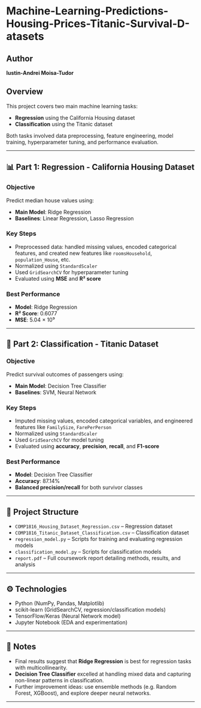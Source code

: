 # Machine-Learning-Predictions-Housing-Prices-Titanic-Survival-D-atasets


## Author
**Iustin-Andrei Moisa-Tudor**  

## Overview
This project covers two main machine learning tasks:  
- **Regression** using the California Housing dataset  
- **Classification** using the Titanic dataset

Both tasks involved data preprocessing, feature engineering, model training, hyperparameter tuning, and performance evaluation.

---

## 📊 Part 1: Regression - California Housing Dataset

### Objective
Predict median house values using:
- **Main Model**: Ridge Regression
- **Baselines**: Linear Regression, Lasso Regression

### Key Steps
- Preprocessed data: handled missing values, encoded categorical features, and created new features like `roomsHousehold`, `population_House`, etc.
- Normalized using `StandardScaler`
- Used `GridSearchCV` for hyperparameter tuning
- Evaluated using **MSE** and **R² score**

### Best Performance
- **Model**: Ridge Regression  
- **R² Score**: 0.6077  
- **MSE**: 5.04 × 10⁹

---

## 🤖 Part 2: Classification - Titanic Dataset

### Objective
Predict survival outcomes of passengers using:
- **Main Model**: Decision Tree Classifier
- **Baselines**: SVM, Neural Network

### Key Steps
- Imputed missing values, encoded categorical variables, and engineered features like `FamilySize`, `FarePerPerson`
- Normalized using `StandardScaler`
- Used `GridSearchCV` for model tuning
- Evaluated using **accuracy**, **precision**, **recall**, and **F1-score**

### Best Performance
- **Model**: Decision Tree Classifier  
- **Accuracy**: 87.14%  
- **Balanced precision/recall** for both survivor classes

---

## 📁 Project Structure
- `COMP1816_Housing_Dataset_Regression.csv` – Regression dataset
- `COMP1816_Titanic_Dataset_Classification.csv` – Classification dataset
- `regression_model.py` – Scripts for training and evaluating regression models
- `classification_model.py` – Scripts for classification models
- `report.pdf` – Full coursework report detailing methods, results, and analysis

---

## ⚙️ Technologies
- Python (NumPy, Pandas, Matplotlib)
- scikit-learn (GridSearchCV, regression/classification models)
- TensorFlow/Keras (Neural Network model)
- Jupyter Notebook (EDA and experimentation)

---

## 📌 Notes
- Final results suggest that **Ridge Regression** is best for regression tasks with multicollinearity.
- **Decision Tree Classifier** excelled at handling mixed data and capturing non-linear patterns in classification.
- Further improvement ideas: use ensemble methods (e.g. Random Forest, XGBoost), and explore deeper neural networks.

---
